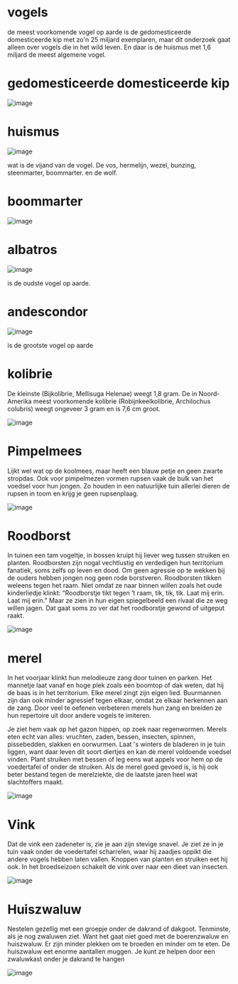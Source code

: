 # vogels
de meest voorkomende vogel op aarde is de gedomesticeerde domesticeerde kip met zo'n 25 miljard exemplaren, maar dit onderzoek gaat alleen over vogels die in het wild leven. En daar is de huismus met 1,6 miljard de meest algemene vogel.

# gedomesticeerde domesticeerde kip
![image](https://user-images.githubusercontent.com/123823977/215277402-424b257c-c671-4aef-b91d-a07b09109822.png)
 # huismus
![image](https://user-images.githubusercontent.com/123823977/215277893-bced2a40-6fdb-415e-8734-ee0be4548ad0.png)

wat is de vijand van de vogel. De vos, hermelijn, wezel, bunzing, steenmarter, boommarter. en de wolf.

# boommarter 

![image](https://user-images.githubusercontent.com/123823977/215281517-ecc97ed9-990d-41a4-86d4-8c2229bcbe0a.png)

# albatros

![image](https://user-images.githubusercontent.com/123823977/215281969-cc4c1a01-5b63-4a9f-8904-ab7310b67fd4.png)

is de oudste vogel op aarde.

# andescondor

![image](https://user-images.githubusercontent.com/123823977/215283700-ffea4e9e-f802-46f7-9bf2-a996ead49452.png)

is de grootste vogel op aarde 

# kolibrie

De kleinste (Bijkolibrie, Mellisuga Helenae) weegt 1,8 gram. De in Noord-Amerika meest voorkomende kolibrie (Robijnkeelkolibrie, Archilochus colubris) weegt ongeveer 3 gram en is 7,6 cm groot.

![image](https://user-images.githubusercontent.com/123823977/215308701-72828c04-3bd0-4afe-8e6d-ef8bef7d7404.png)

# Pimpelmees

Lijkt wel wat op de koolmees, maar heeft een blauw petje en geen zwarte stropdas. Ook voor pimpelmezen vormen rupsen vaak de bulk van het voedsel voor hun jongen. Zo houden in een natuurlijke tuin allerlei dieren de rupsen in toom en krijg je geen rupsenplaag.

![image](https://user-images.githubusercontent.com/123823977/215334818-05f0ab80-8a97-4716-8ac2-062222b037d9.png)

# Roodborst

In tuinen een tam vogeltje, in bossen kruipt hij liever weg tussen struiken en planten. Roodborsten zijn nogal vechtlustig en verdedigen hun territorium fanatiek, soms zelfs op leven en dood. Om geen agressie op te wekken bij de ouders hebben jongen nog geen rode borstveren. Roodborsten tikken weleens tegen het raam. Niet omdat ze naar binnen willen zoals het oude kinderliedje klinkt: “Roodborstje tikt tegen ‘t raam, tik, tik, tik. Laat mij erin. Laat mij erin.” Maar ze zien in hun eigen spiegelbeeld een rivaal die ze weg willen jagen. Dat gaat soms zo ver dat het roodborstje gewond of uitgeput raakt.

![image](https://user-images.githubusercontent.com/123823977/215334952-0e256632-55ea-4611-8912-9268731f4d1c.png)

# merel
In het voorjaar klinkt hun melodieuze zang door tuinen en parken. Het mannetje laat vanaf en hoge plek zoals een boomtop of dak weten, dat
hij de baas is in het territorium. Elke merel zingt zijn eigen lied. Buurmannen zijn dan ook minder agressief tegen elkaar, omdat ze elkaar herkennen aan de zang. Door veel te oefenen verbeteren merels hun zang en breiden ze hun repertoire uit door andere vogels te imiteren.

Je ziet hem vaak op het gazon hippen, op zoek naar regenwormen. Merels eten echt van alles: vruchten, zaden, bessen, insecten, spinnen, pissebedden, slakken en oorwurmen. Laat 's winters de bladeren in je tuin liggen, want daar leven dit soort diertjes en kan de merel voldoende voedsel vinden. Plant struiken met bessen of leg eens wat appels voor hem op de voedertafel of onder de struiken.  Als de merel goed gevoed is, is hij ook beter bestand tegen de merelziekte, die de laatste jaren heel wat slachtoffers maakt.

![image](https://user-images.githubusercontent.com/123823977/215335560-11a322ce-b66c-4658-9446-8d769de396fa.png)

# Vink

Dat de vink een zadeneter is, zie je aan zijn stevige snavel. Je ziet ze in je tuin vaak onder de voedertafel scharrelen, waar hij zaadjes oppikt die andere vogels hebben laten vallen. Knoppen van planten en struiken eet hij ook. In het broedseizoen schakelt de vink over naar een dieet van insecten.

![image](https://user-images.githubusercontent.com/123823977/215335749-b640d3d8-7049-4a1c-92b8-4e33374bb146.png)

# Huiszwaluw

Nestelen gezellig met een groepje onder de dakrand of dakgoot. Tenminste, als je nog zwaluwen ziet. Want het gaat niet goed met de boerenzwaluw en huiszwaluw. Er zijn minder plekken om te broeden en minder om te eten. De huiszwaluw eet enorme aantallen muggen. Je kunt ze helpen door een zwaluwkast onder je dakrand te hangen

![image](https://user-images.githubusercontent.com/123823977/215335922-b0724034-365b-418f-be62-f987b6d387c2.png)

